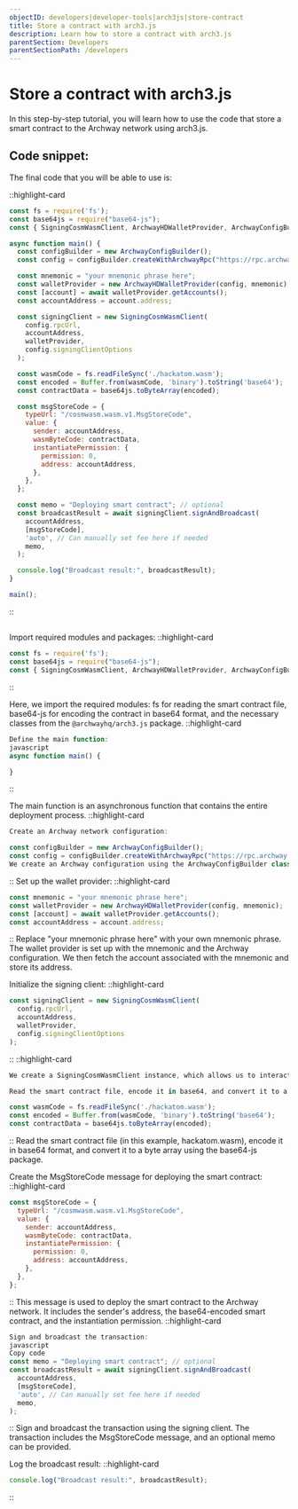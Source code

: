 ```yaml
---
objectID: developers|developer-tools|arch3js|store-contract
title: Store a contract with arch3.js
description: Learn how to store a contract with arch3.js
parentSection: Developers
parentSectionPath: /developers
---
```


# Store a contract with arch3.js

In this step-by-step tutorial, you will learn how to use the code that store a smart contract to the Archway network using arch3.js.

## Code snippet:

The final code that you will be able to use is:


::highlight-card
```javascript
const fs = require('fs');
const base64js = require("base64-js");
const { SigningCosmWasmClient, ArchwayHDWalletProvider, ArchwayConfigBuilder } = require("@archwayhq/arch3.js");

async function main() {
  const configBuilder = new ArchwayConfigBuilder();
  const config = configBuilder.createWithArchwayRpc("https://rpc.archway.network");

  const mnemonic = "your mnemonic phrase here";
  const walletProvider = new ArchwayHDWalletProvider(config, mnemonic);
  const [account] = await walletProvider.getAccounts();
  const accountAddress = account.address;

  const signingClient = new SigningCosmWasmClient(
    config.rpcUrl,
    accountAddress,
    walletProvider,
    config.signingClientOptions
  );

  const wasmCode = fs.readFileSync('./hackatom.wasm');
  const encoded = Buffer.from(wasmCode, 'binary').toString('base64');
  const contractData = base64js.toByteArray(encoded);

  const msgStoreCode = {
    typeUrl: "/cosmwasm.wasm.v1.MsgStoreCode",
    value: {
      sender: accountAddress,
      wasmByteCode: contractData,
      instantiatePermission: {
        permission: 0,
        address: accountAddress,
      },
    },
  };

  const memo = "Deploying smart contract"; // optional
  const broadcastResult = await signingClient.signAndBroadcast(
    accountAddress,
    [msgStoreCode],
    'auto', // Can manually set fee here if needed
    memo,
  );

  console.log("Broadcast result:", broadcastResult);
}

main();

```
::


## 

Import required modules and packages:
::highlight-card
```javascript
const fs = require('fs');
const base64js = require("base64-js");
const { SigningCosmWasmClient, ArchwayHDWalletProvider, ArchwayConfigBuilder } = require("@archwayhq/arch3.js");
```
::


Here, we import the required modules: fs for reading the smart contract file, base64-js for encoding the contract in base64 format, and the necessary classes from the ```@archwayhq/arch3.js``` package.
::highlight-card
```javascript
Define the main function:
javascript
async function main() {

}
```
::

The main function is an asynchronous function that contains the entire deployment process.
::highlight-card
```javascript
Create an Archway network configuration:

const configBuilder = new ArchwayConfigBuilder();
const config = configBuilder.createWithArchwayRpc("https://rpc.archway.network");
We create an Archway configuration using the ArchwayConfigBuilder class and its createWithArchwayRpc method. This allows us to connect to the Archway network using the provided RPC URL.
```
::
Set up the wallet provider:
::highlight-card
```javascript
const mnemonic = "your mnemonic phrase here";
const walletProvider = new ArchwayHDWalletProvider(config, mnemonic);
const [account] = await walletProvider.getAccounts();
const accountAddress = account.address;
```
::
Replace "your mnemonic phrase here" with your own mnemonic phrase. The wallet provider is set up with the mnemonic and the Archway configuration. We then fetch the account associated with the mnemonic and store its address.

Initialize the signing client:
::highlight-card
```javascript
const signingClient = new SigningCosmWasmClient(
  config.rpcUrl,
  accountAddress,
  walletProvider,
  config.signingClientOptions
);
```
::
::highlight-card
```javascript
We create a SigningCosmWasmClient instance, which allows us to interact with the Archway network, sign transactions, and broadcast them.

Read the smart contract file, encode it in base64, and convert it to a byte array:

const wasmCode = fs.readFileSync('./hackatom.wasm');
const encoded = Buffer.from(wasmCode, 'binary').toString('base64');
const contractData = base64js.toByteArray(encoded);
```
::
Read the smart contract file (in this example, hackatom.wasm), encode it in base64 format, and convert it to a byte array using the base64-js package.

Create the MsgStoreCode message for deploying the smart contract:
::highlight-card
```javascript
const msgStoreCode = {
  typeUrl: "/cosmwasm.wasm.v1.MsgStoreCode",
  value: {
    sender: accountAddress,
    wasmByteCode: contractData,
    instantiatePermission: {
      permission: 0,
      address: accountAddress,
    },
  },
};
```
::
This message is used to deploy the smart contract to the Archway network. It includes the sender's address, the base64-encoded smart contract, and the instantiation permission.
::highlight-card
```javascript
Sign and broadcast the transaction:
javascript
Copy code
const memo = "Deploying smart contract"; // optional
const broadcastResult = await signingClient.signAndBroadcast(
  accountAddress,
  [msgStoreCode],
  'auto', // Can manually set fee here if needed
  memo,
);
```
::
Sign and broadcast the transaction using the signing client. The transaction includes the MsgStoreCode message, and an optional memo can be provided.

Log the broadcast result:
::highlight-card
```javascript
console.log("Broadcast result:", broadcastResult);
```
::